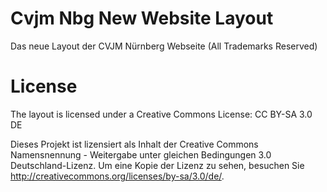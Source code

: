 Cvjm Nbg New Website Layout
===========================

Das neue Layout der CVJM Nürnberg Webseite (All Trademarks Reserved)
 
License
=======
The layout is licensed under a Creative Commons License: CC BY-SA 3.0 DE

Dieses Projekt ist lizensiert als Inhalt der Creative Commons Namensnennung - Weitergabe unter gleichen Bedingungen 3.0 Deutschland-Lizenz. Um eine Kopie der Lizenz zu sehen, besuchen Sie http://creativecommons.org/licenses/by-sa/3.0/de/.
